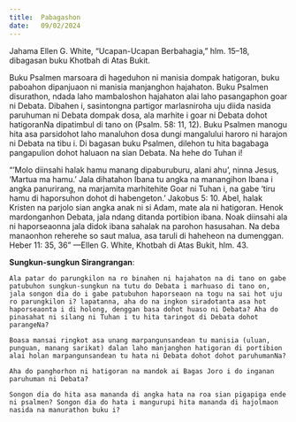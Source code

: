 ```yaml
---
title:  Pabagashon
date:   09/02/2024
---
```


Jahama Ellen G. White, “Ucapan-Ucapan Berbahagia,” hlm. 15–18, dibagasan buku Khotbah di Atas Bukit.

Buku Psalmen marsoara di hageduhon ni manisia dompak hatigoran, buku paboahon dipanjuaon ni manisia manjanghon hajahaton. Buku Psalmen disurathon, ndada laho mambaloshon hajahaton alai laho pasangaphon goar ni Debata. Dibahen i, sasintongna partigor marlasniroha uju diida nasida paruhuman ni Debata dompak dosa, ala marhite i goar ni Debata dohot hatigoranNa dipatimbul di tano on (Psalm. 58: 11, 12). Buku Psalmen manogu hita asa parsidohot laho manaluhon dosa dungi mangalului haroro ni harajon ni Debata na tibu i. Di bagasan buku Psalmen, dilehon tu hita bagabaga pangapulion dohot haluaon na sian Debata. Na hehe do Tuhan i!

“’Molo diinsahi halak hamu manang dipaburuburu, alani ahu’, ninna Jesus,  ‘Martua ma hamu.’ Jala dihatahon Ibana tu angka na manangihon Ibana i angka panurirang, na marjamita marhitehite Goar ni Tuhan i, na gabe ‘tiru hamu di haporsuhon dohot di habengeton.’ Jakobus 5: 10. Abel, halak Kristen na parjolo sian angka anak ni si Adam, mate ala ni hatigoran. Henok mardonganhon Debata, jala ndang ditanda portibion ibana. Noak diinsahi ala ni haporseaonna jala didok ibana sahalak na parohon hasusahan. Na deba manaonhon reherehe so saut malua, asa taruli  di haheheon na dumenggan. Heber 11: 35, 36” —Ellen G. White, Khotbah di Atas Bukit, hlm. 43.

**Sungkun-sungkun Sirangrangan**:

`Ala patar do parungkilon na ro binahen ni hajahaton na di tano on gabe patubuhon sungkun-sungkun na tutu do Debata i marhuaso di tano on, jala songon dia do i gabe patubuhon haporseaon na togu na sai hot uju ro parungkilon i? lapatanna, aha do na ingkon siradotanta asa hot haporseaonta i di holong, denggan basa dohot huaso ni Debata? Aha do pinasahat ni silang ni Tuhan i tu hita taringot di Debata dohot parangeNa?`

`Boasa mansai ringkot asa unang marpangunsandean tu manisia (uluan, punguan, manang sarikat) dalan laho manjanghon hatigoran di portibion alai holan marpangunsandean tu hata ni Debata dohot dohot paruhumanNa?`

`Aha do panghorhon ni hatigoran na mandok ai Bagas Joro i do inganan paruhuman ni Debata?`

`Songon dia do hita asa mananda di angka hata na roa sian pigapiga ende ni psalmen? Songon dia do hata i mangurupi hita mananda di hajolmaon nasida na manurathon buku i?`